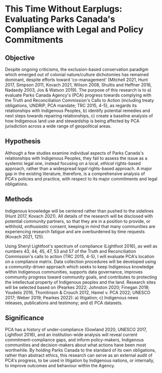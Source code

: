 # This Time Without Earplugs: Evaluating Parks Canada's Compliance with Legal and Policy Commitments

## Objective
Despite ongoing criticisms, the exclusion-based conservation paradigm which emerged out of colonial nature/culture dichotomies has remained dominant, despite efforts toward 'co-management' (Mitchell 2021, Hunt 2017, Simpson 2011, Kovach 2021, Wilson 2008, Shultis and Heffner 2016, Nadasdy 2003, Jos & Watson 2019). The purpose of this research is to a) evaluate Parks Canada Agency's (PCA) progress towards complying with the Truth and Reconciliation Commission's Calls to Action (including treaty obligations, UNDRIP, PCA mandate; TRC 2015, 4-5), as regards its relationships with Indigenous Peoples, b) identify potential remedies and next steps towards repairing relationships, c) create a baseline analysis of how Indigenous land use and stewardship is being affected by PCA jurisdiction across a wide range of geopolitical areas. 

## Hypothesis
Although a few studies examine individual aspects of Parks Canada's relationships with Indigenous Peoples, they fail to assess the issue as a systemic legal one, instead focusing on a local, *ethical* rights-based approach, rather than a widespread *legal* rights-based approach. A major gap in the existing literature, therefore, is a comprehensive analysis of PCA's policies and practice, with respect to its major commitments and legal obligations. 

## Methods
Indigenous knowledge will be centered rather than pushed to the sidelines (Hunt 2017, Kovach 2021). All details of the research will be disclosed with potential community partners, so that they are in a position to provide, or withhold, *enthusiastic* consent, keeping in mind that many communities are experiencing research fatigue and are overburdened by time requests (Kovach 2021, 125).

Using Sheryl Lightfoot's spectrum of compliance (Lightfoot 2016), as well as numbers 43, 44, 45, 47, 53 and 57 of the Truth and Reconciliation Commission's calls to action (TRC 2015, 4-5), I will evaluate PCA's location on a compliance matrix. Data collection procedures will be developed using a community-driven approach which seeks to keep Indigenous knowledge within Indigenous communities, supports data governance, improves community progress toward community goals, and contributes to protecting the intellectual property of Indigenous peoples and the land. Research sites will be selected based on (Pearkes 2022; Johnston 2020; Finegan 2018; Youdelis 2016, Thomlinson & Crouch 2012, Hamel v. PCA 2022; UNESCO 2017; Weber 2019; Pearkes 2022): a) litigation; c) Indigenous news releases, publications and testimony; and d) PCA datasets. 

## Significance
PCA has a history of under-compliance (Gowland 2020, UNESCO 2017, Lightfoot 2016), and an institution-wide analysis will reveal current commitment-compliance gaps, and inform policy-makers, Indigenous communities and decision-makers about what actions have been most worthwhile. By holding Parks Canada to the standard of its own obligations, rather than abstract ethics, this research can serve as an external audit of PCA's progress, to be used in litigation by Indigenous nations, or internally, to improve outcomes and behaviour within the Agency. 